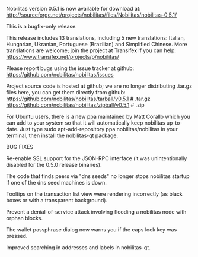 Nobilitas version 0.5.1 is now available for download at:
http://sourceforge.net/projects/nobilitas/files/Nobilitas/nobilitas-0.5.1/

This is a bugfix-only release.

This release includes 13 translations, including 5 new translations:
Italian, Hungarian, Ukranian, Portuguese (Brazilian) and Simplified Chinese.
More translations are welcome; join the project at Transifex if you can help:
https://www.transifex.net/projects/p/nobilitas/

Please report bugs using the issue tracker at github:
https://github.com/nobilitas/nobilitas/issues

Project source code is hosted at github; we are no longer
distributing .tar.gz files here, you can get them
directly from github:
https://github.com/nobilitas/nobilitas/tarball/v0.5.1  # .tar.gz
https://github.com/nobilitas/nobilitas/zipball/v0.5.1  # .zip

For Ubuntu users, there is a new ppa maintained by Matt Corallo which
you can add to your system so that it will automatically keep
nobilitas up-to-date.  Just type
sudo apt-add-repository ppa:nobilitas/nobilitas
in your terminal, then install the nobilitas-qt package.


BUG FIXES

Re-enable SSL support for the JSON-RPC interface (it was unintentionally
disabled for the 0.5.0 release binaries).

The code that finds peers via "dns seeds" no longer stops nobilitas startup
if one of the dns seed machines is down.

Tooltips on the transaction list view were rendering incorrectly (as black boxes
or with a transparent background).

Prevent a denial-of-service attack involving flooding a nobilitas node with
orphan blocks.

The wallet passphrase dialog now warns you if the caps lock key was pressed.

Improved searching in addresses and labels in nobilitas-qt.
